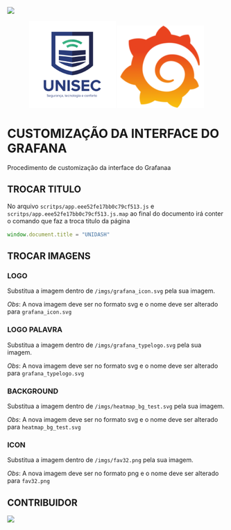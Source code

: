 [![](https://img.shields.io/badge/license-MIT-success)](https://github.com/unisec/CUSTOM-INTERFACE-GRAFANA/blob/master/LICENSE)

<p align="center">
    <img src="imgs/grafana_icon.svg" width="200" height="200">
     <img src="imgs/apple-touch-icon.png" width="200" height="190">
</p>

# CUSTOMIZAÇÃO  DA INTERFACE DO GRAFANA

Procedimento de customização da interface do Grafanaa

## TROCAR TITULO 

No arquivo `scritps/app.eee52fe17bb0c79cf513.js` e `scritps/app.eee52fe17bb0c79cf513.js.map` ao final do documento irá conter o comando que faz a troca titulo da página

```js
window.document.title = "UNIDASH"
```

## TROCAR IMAGENS

### LOGO 

Substitua a imagem dentro de `/imgs/grafana_icon.svg` pela sua imagem. 

*Obs*: A nova imagem deve ser no formato svg e o nome deve ser alterado para `grafana_icon.svg`

### LOGO PALAVRA 

Substitua a imagem dentro de `/imgs/grafana_typelogo.svg` pela sua imagem. 

*Obs*: A nova imagem deve ser no formato svg e o nome deve ser alterado para `grafana_typelogo.svg`

### BACKGROUND 

Substitua a imagem dentro de `/imgs/heatmap_bg_test.svg` pela sua imagem. 

*Obs*: A nova imagem deve ser no formato svg e o nome deve ser alterado para `heatmap_bg_test.svg`

### ICON 

Substitua a imagem dentro de `/imgs/fav32.png` pela sua imagem. 

*Obs*: A nova imagem deve ser no formato png e o nome deve ser alterado para `fav32.png`

## CONTRIBUIDOR

<table>
    <tr>
        <tr><a href="https://github.com/jadson179"><img src="https://avatars2.githubusercontent.com/u/42282908?s=460&v=4" width="50"></a></td>
    </tr>
</table>



